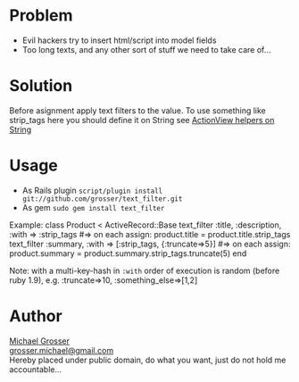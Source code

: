 Problem
=======
 - Evil hackers try to insert html/script into model fields
 - Too long texts, and any other sort of stuff we need to take care of...

Solution
========
Before asignment apply text filters to the value.
To use something like strip_tags here you should define it on String see [ActionView helpers on String](http://pragmatig.wordpress.com/2009/05/30/all-actionview-helpers-on-strings)

Usage
=====
 - As Rails plugin  `script/plugin install git://github.com/grosser/text_filter.git`
 - As gem `sudo gem install text_filter `


Example:
    class Product < ActiveRecord::Base
      text_filter :title, :description, :with => :strip_tags #=> on each assign: product.title = product.title.strip_tags
      text_filter :summary, :with => [:strip_tags, {:truncate=>5}] #=> on each assign: product.summary = product.summary.strip_tags.truncate(5)
    end

Note: with a multi-key-hash in `:with` order of execution is random (before ruby 1.9), e.g. :truncate=>10, :something_else=>[1,2]

Author
======
[Michael Grosser](http://pragmatig.wordpress.com)  
grosser.michael@gmail.com  
Hereby placed under public domain, do what you want, just do not hold me accountable...